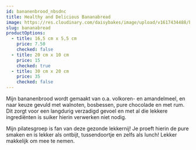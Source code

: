 ```yaml
---
id: bananenbrood_nbsdnc
title: Healthy and Delicious Bananabread
image: https://res.cloudinary.com/daisybakes/image/upload/v1617434488/bananenbrood_nbsdnc.jpg
slug: bananabread
productOptions:
  - title: 16,5 cm x 5,5 cm
    price: 7.50
    checked: false
  - title: 20 cm x 10 cm
    price: 15
    checked: true
  - title: 30 cm x 20 cm
    price: 35
    checked: false
---
```


Mijn bananenbrood wordt gemaakt van o.a. volkoren- en amandelmeel, en naar keuze gevuld met walnoten, bosbessen, pure chocolade en met rum. Dit zorgt voor een langdurig verzadigd gevoel en met al die lekkere ingrediënten is suiker hierin verwerken niet nodig.

Mijn pilatesgroep is fan van deze gezonde lekkernij! Je proeft hierin de pure smaken en is lekker als ontbijt, tussendoortje en zelfs als lunch! Lekker makkelijk om mee te nemen.
